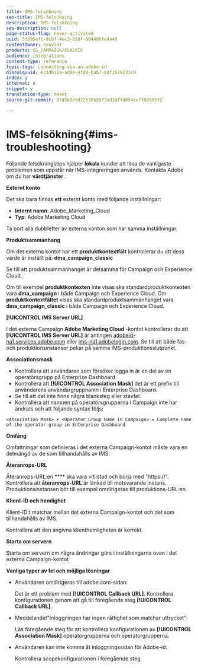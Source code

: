 ```yaml
---
title: IMS-felsökning
seo-title: IMS-felsökning
description: IMS-felsökning
seo-description: null
page-status-flag: never-activated
uuid: 5db95afc-8cbf-4ec3-b58f-504486fe4a40
contentOwner: sauviat
products: SG_CAMPAIGN/CLASSIC
audience: integrations
content-type: reference
topic-tags: connecting-via-an-adobe-id
discoiquuid: e31db11a-ad8e-4fd0-bab7-0df1079231c9
index: y
internal: n
snippet: y
translation-type: tm+mt
source-git-commit: 0745b9c9d72538b8573ad18ff4054ecf788905f2

---
```



# IMS-felsökning{#ims-troubleshooting}

Följande felsökningstips hjälper **lokala** kunder att lösa de vanligaste problemen som uppstår när IMS-integreringen används. Kontakta Adobe om du har **värdtjänster** .

**Externt konto**

Det ska bara finnas **ett** externt konto med följande inställningar:

* **Internt namn**: Adobe_Marketing_Cloud
* **Typ**: Adobe Marketing Cloud

Ta bort alla dubbletter av externa konton som har samma inställningar.

**Produktsammanhang**

Om det externa kontot har ett **produktkontextfält** kontrollerar du att dess värde är inställt på: **dma_campaign_classic**

Se till att produktsammanhanget är detsamma för Campaign och Experience Cloud.

Om till exempel **produktkontexten** inte visas ska standardproduktkontexten vara **dma_campaign** i både Campaign och Experience Cloud. Om **produktkontextfältet** visas ska standardproduktsammanhanget vara **dma_campaign_classic** i både Campaign och Experience Cloud.

**[!UICONTROL IMS Server URL]**

I det externa Campaign **Adobe Marketing Cloud** -kontot kontrollerar du att **[!UICONTROL IMS Server URL]** är antingen [adobeid-na1.services.adobe.com](https://adobeid-na1.services.adobe.com/) eller [ims-na1.adobelogin.com](http://ims-na1.adobelogin.com/). Se till att både fas- och produktionsinstanser pekar på samma IMS-produktionsslutpunkt.

**Associationsmask**

* Kontrollera att användaren som försöker logga in är en del av en operatörsgrupp på Enterprise Dashboard.
* Kontrollera att **[!UICONTROL Association Mask]** det är ett prefix till användarens användargruppnamn i Enterprise Dashboard.
* Se till att det inte finns några blanksteg eller stavfel.
* Kontrollera att namnen på operatörsgrupperna i Campaign inte har ändrats och att följande syntax följs:

```
<Association Mask> + <Operator Group Name in Campaign> = Complete name of the operator group in Enterprise Dashboard
```

**Omfång**

Omfattningar som definieras i det externa Campaign-kontot måste vara en delmängd av de som tillhandahålls av IMS.

**Återanrops-URL**

Återanrops-URL:en **** ska vara vitlistad och börja med &quot;https://&quot;. Kontrollera att **återanrops-URL** är länkad till motsvarande instans. Produktionsinstansen bör till exempel omdirigeras till produktions-URL:en.

**Klient-ID och hemlighet**

Klient-ID:t matchar mellan det externa Campaign-kontot och det som tillhandahålls av IMS.

Kontrollera att den angivna klienthemligheten är korrekt.

**Starta om servern**

Starta om servern om några ändringar görs i inställningarna ovan i det externa Campaign-kontot

**Vanliga typer av fel och möjliga lösningar**

* Användaren omdirigeras till adobe.com-sidan:

   Det är ett problem med **[!UICONTROL Callback URL]**. Kontrollera konfigurationen genom att gå till föregående steg **[!UICONTROL Callback URL]** .

* Meddelandet&quot;Inloggningen har ingen rättighet som matchar uttrycket&quot;:

   Läs föregående steg för att kontrollera konfigurationen av **[!UICONTROL Association Mask]** operatorgrupperna och operatorgrupperna.

* Användaren kan inte komma åt inloggningssidan för Adobe-id:

   Kontrollera scopekonfigurationen i föregående steg.

